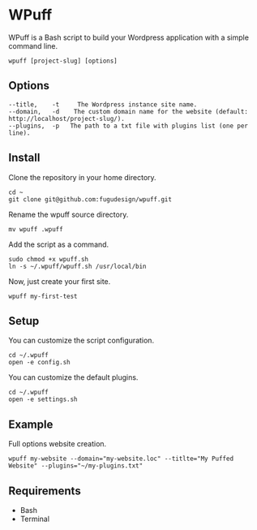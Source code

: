 # WPuff

WPuff is a Bash script to build your Wordpress application with a simple command line.

```
wpuff [project-slug] [options]
```

## Options

```
--title,    -t     The Wordpress instance site name.
--domain,   -d    The custom domain name for the website (default: http://localhost/project-slug/).
--plugins,  -p   The path to a txt file with plugins list (one per line).
```

## Install

Clone the repository in your home directory.

```
cd ~
git clone git@github.com:fugudesign/wpuff.git
```

Rename the wpuff source directory.
```
mv wpuff .wpuff
``` 

Add the script as a command.
```
sudo chmod +x wpuff.sh
ln -s ~/.wpuff/wpuff.sh /usr/local/bin
```

Now, just create your first site.
```
wpuff my-first-test
```

## Setup

You can customize the script configuration.
```
cd ~/.wpuff
open -e config.sh
```

You can customize the default plugins.
```
cd ~/.wpuff
open -e settings.sh
```

## Example

Full options website creation.
```
wpuff my-website --domain="my-website.loc" --titlte="My Puffed Website" --plugins="~/my-plugins.txt"
```

## Requirements

- Bash
- Terminal
